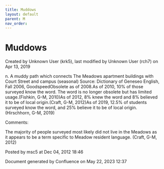 ```yaml
---
title: Muddows
layout: default
parent: M
nav_order:
---
```


# Muddows

Created by  Unknown User (krk5), last modified by  Unknown User (rch7) on Apr 13, 2019

n. A muddy path which connects The Meadows apartment buildings with Court Street and campus (seasonal) Source: Dictionary of Geneseo English, Fall 2006, GoodspeedObsolete as of 2008.As of 2010, 10% of those surveyed know the word. The word is no longer obsolete but has limited usage.(Fishkin, G-M, 2010)As of 2012, 8% knew the word and 8% believed it to be of local origin.(Craft, G-M, 2012)As of 2019, 12.5% of students surveyed know the word, and 25% believe it to be of local origin.(Hirschhorn, G-M, 2019)

Comments:

The majority of people surveyed most likely did not live in the Meadows as it appears to be a term specific to Meadow resident language. (Craft, G-M, 2012)

Posted by msc5 at Dec 04, 2012 18:46

Document generated by Confluence on May 22, 2023 12:37


